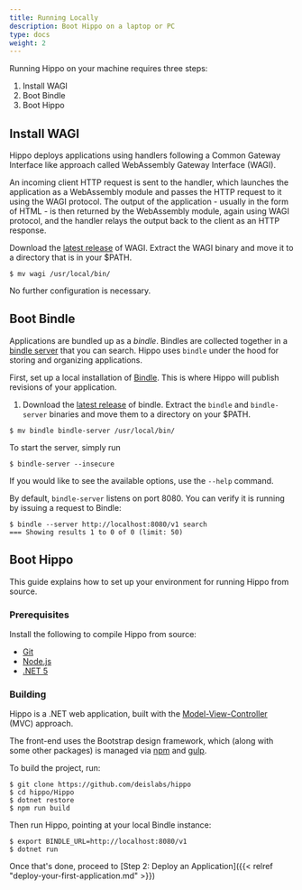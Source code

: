 ```yaml
---
title: Running Locally
description: Boot Hippo on a laptop or PC
type: docs
weight: 2
---
```


Running Hippo on your machine requires three steps:

1. Install WAGI
1. Boot Bindle
1. Boot Hippo

## Install WAGI

Hippo deploys applications using handlers following a Common Gateway Interface
like approach called WebAssembly Gateway Interface (WAGI). 

An incoming client HTTP request  is sent to the handler, which launches the
application as a WebAssembly module and passes the HTTP request to it using the
WAGI protocol. The output of the application - usually in the form of HTML - is
then returned by the WebAssembly module, again using WAGI protocol, and the
handler relays the output back to the client as an HTTP response.

Download the [latest release](https://github.com/deislabs/wagi) of WAGI.
Extract the WAGI binary and move it to a directory that is in your $PATH.

```console
$ mv wagi /usr/local/bin/
```

No further configuration is necessary.

## Boot Bindle

Applications are bundled up as a _bindle_. Bindles are collected together in a
[bindle server](https://github.com/deislabs/bindle) that you can search. Hippo
uses `bindle` under the hood for storing and organizing applications.

First, set up a local installation of
[Bindle](https://github.com/deislabs/bindle). This is where Hippo will publish
revisions of your application.

1. Download the [latest release](https://github.com/deislabs/bindle/releases)
   of bindle. Extract the `bindle` and `bindle-server` binaries and move them
   to a directory on your $PATH.

```console
$ mv bindle bindle-server /usr/local/bin/
```

To start the server, simply run 

```console
$ bindle-server --insecure
```

If you would like to see the available options, use the `--help` command.

By default, `bindle-server` listens on port 8080. You can verify it is running
by issuing a request to Bindle:

```console
$ bindle --server http://localhost:8080/v1 search
=== Showing results 1 to 0 of 0 (limit: 50)
```

## Boot Hippo

This guide explains how to set up your environment for running Hippo from
source.

### Prerequisites

Install the following to compile Hippo from source:

- [Git](https://git-scm.com/)
- [Node.js](https://nodejs.org/)
- [.NET 5](https://dot.net/)

### Building

Hippo is a .NET web application, built with the
[Model-View-Controller](https://docs.microsoft.com/en-us/aspnet/core/tutorials/first-mvc-app/start-mvc?view=aspnetcore-5.0&tabs=visual-studio)
(MVC) approach.

The front-end uses the Bootstrap design framework, which (along with some other
packages) is managed via [npm](https://www.npmjs.com/) and
[gulp](https://gulpjs.com/).

To build the project, run:

```console
$ git clone https://github.com/deislabs/hippo
$ cd hippo/Hippo
$ dotnet restore
$ npm run build
```

Then run Hippo, pointing at your local Bindle instance:

```console
$ export BINDLE_URL=http://localhost:8080/v1
$ dotnet run
```

Once that's done, proceed to [Step 2: Deploy an Application]({{< relref
"deploy-your-first-application.md" >}})
